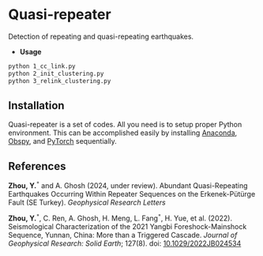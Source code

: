 # Quasi-repeater  
Detection of repeating and quasi-repeating earthquakes.  

- **Usage** 
```bash
python 1_cc_link.py
python 2_init_clustering.py
python 3_relink_clustering.py
```  

## Installation  
Quasi-repeater is a set of codes. All you need is to setup proper Python environment. This can be accomplished easily by installing [Anaconda](https://www.anaconda.com/products/individual#Downloads), [Obspy](https://github.com/obspy/obspy/wiki/Installation-via-Anaconda), and [PyTorch](https://pytorch.org/) sequentially.  

## References
**Zhou, Y.**<sup>`*`</sup> and A. Ghosh (2024, under review). Abundant Quasi-Repeating Earthquakes Occurring Within Repeater Sequences on the Erkenek-Pütürge Fault (SE Turkey). *Geophysical Research Letters*  

**Zhou, Y.**<sup>`*`</sup>, C. Ren, A. Ghosh, H. Meng, L. Fang<sup>`*`</sup>, H. Yue, et al. (2022). Seismological Characterization of the 2021 Yangbi Foreshock-Mainshock Sequence, Yunnan, China: More than a Triggered Cascade. *Journal of Geophysical Research: Solid Earth*; 127(8). doi: [10.1029/2022JB024534](https://doi.org/10.1029/2022JB024534)  
